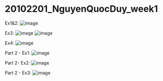 # 20102201_NguyenQuocDuy_week1

Ex1&2: 
![image](https://github.com/user-attachments/assets/01f5b95d-27aa-4de7-a4d0-f966d95d48bd)

Ex3: 
![image](https://github.com/user-attachments/assets/0f7858df-8f44-4fe1-a2ea-5cae79a88060)
![image](https://github.com/user-attachments/assets/0f072d83-909f-48be-9907-121bb8ec5699)

Ex4: 
![image](https://github.com/user-attachments/assets/0385ef34-955f-4278-814a-9e325863934e)

Part 2 - Ex1: 
![image](https://github.com/user-attachments/assets/f268a675-6882-4a01-9b5d-3c53bc6de42e)

Part 2- Ex2:
![image](https://github.com/user-attachments/assets/ef25f884-5879-45e9-bccf-5d827a0131f5)

Part 2 - Ex3:
![image](https://github.com/user-attachments/assets/1b0f6a5a-7040-4b30-b151-525fb87518e8)
